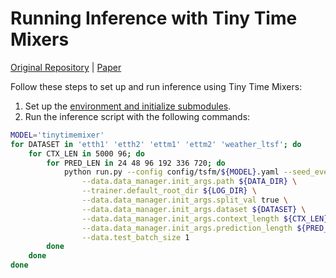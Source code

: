 # Running Inference with Tiny Time Mixers

[Original Repository](https://github.com/ibm-granite/granite-tsfm/tree/main/tsfm_public/models/tinytimemixer) | [Paper](https://arxiv.org/abs/2401.03955)

Follow these steps to set up and run inference using Tiny Time Mixers:

1. Set up the [environment and initialize submodules](../README.md#results-reproduction).
2. Run the inference script with the following commands:

```bash
MODEL='tinytimemixer'
for DATASET in 'etth1' 'etth2' 'ettm1' 'ettm2' 'weather_ltsf'; do
    for CTX_LEN in 5000 96; do
        for PRED_LEN in 24 48 96 192 336 720; do
            python run.py --config config/tsfm/${MODEL}.yaml --seed_everything 0  \
                --data.data_manager.init_args.path ${DATA_DIR} \
                --trainer.default_root_dir ${LOG_DIR} \
                --data.data_manager.init_args.split_val true \
                --data.data_manager.init_args.dataset ${DATASET} \
                --data.data_manager.init_args.context_length ${CTX_LEN} \
                --data.data_manager.init_args.prediction_length ${PRED_LEN} \
                --data.test_batch_size 1
        done
    done
done
```
